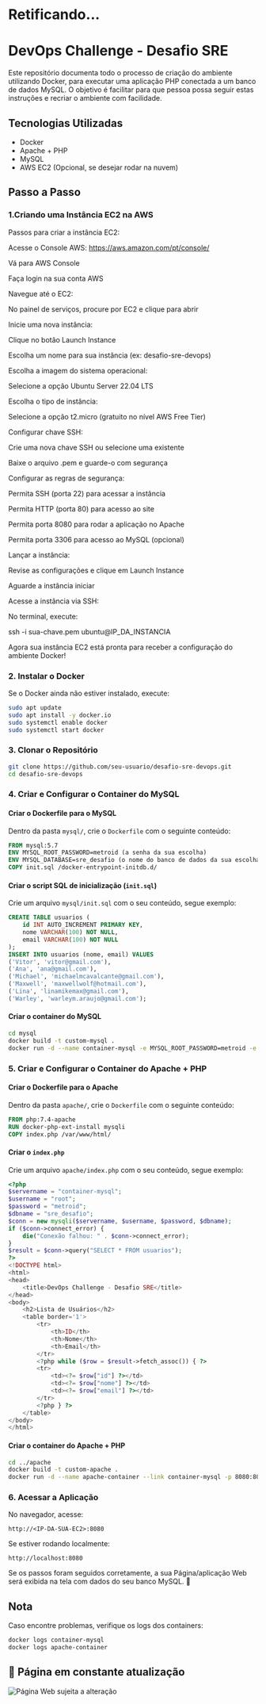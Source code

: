 # Retificando...

# DevOps Challenge - Desafio SRE

Este repositório documenta todo o processo de criação do ambiente utilizando Docker, para executar uma aplicação PHP conectada a um banco de dados MySQL. O objetivo é facilitar para que pessoa possa seguir estas instruções e recriar o ambiente com facilidade.

## Tecnologias Utilizadas
- Docker
- Apache + PHP
- MySQL
- AWS EC2 (Opcional, se desejar rodar na nuvem)

## Passo a Passo

### 1.Criando uma Instância EC2 na AWS

Passos para criar a instância EC2:

Acesse o Console AWS: https://aws.amazon.com/pt/console/

Vá para AWS Console

Faça login na sua conta AWS

Navegue até o EC2:

No painel de serviços, procure por EC2 e clique para abrir

Inicie uma nova instância:

Clique no botão Launch Instance

Escolha um nome para sua instância (ex: desafio-sre-devops)

Escolha a imagem do sistema operacional:

Selecione a opção Ubuntu Server 22.04 LTS

Escolha o tipo de instância:

Selecione a opção t2.micro (gratuito no nível AWS Free Tier)

Configurar chave SSH:

Crie uma nova chave SSH ou selecione uma existente

Baixe o arquivo .pem e guarde-o com segurança

Configurar as regras de segurança:

Permita SSH (porta 22) para acessar a instância

Permita HTTP (porta 80) para acesso ao site

Permita porta 8080 para rodar a aplicação no Apache

Permita porta 3306 para acesso ao MySQL (opcional)

Lançar a instância:

Revise as configurações e clique em Launch Instance

Aguarde a instância iniciar

Acesse a instância via SSH:

No terminal, execute: 

ssh -i sua-chave.pem ubuntu@IP_DA_INSTANCIA

Agora sua instância EC2 está pronta para receber a configuração do ambiente Docker!

### 2. Instalar o Docker
Se o Docker ainda não estiver instalado, execute:
```bash
sudo apt update
sudo apt install -y docker.io
sudo systemctl enable docker
sudo systemctl start docker
```

### 3. Clonar o Repositório
```bash
git clone https://github.com/seu-usuario/desafio-sre-devops.git
cd desafio-sre-devops
```

### 4. Criar e Configurar o Container do MySQL

#### Criar o Dockerfile para o MySQL
Dentro da pasta `mysql/`, crie o `Dockerfile` com o seguinte conteúdo:
```Dockerfile
FROM mysql:5.7
ENV MYSQL_ROOT_PASSWORD=metroid (a senha da sua escolha)
ENV MYSQL_DATABASE=sre_desafio (o nome do banco de dados da sua escolha) 
COPY init.sql /docker-entrypoint-initdb.d/
```

#### Criar o script SQL de inicialização (`init.sql`)
Crie um arquivo `mysql/init.sql` com o seu conteúdo, segue exemplo:
```sql
CREATE TABLE usuarios (
    id INT AUTO_INCREMENT PRIMARY KEY,
    nome VARCHAR(100) NOT NULL,
    email VARCHAR(100) NOT NULL
);
INSERT INTO usuarios (nome, email) VALUES
('Vitor', 'vitor@gmail.com'),
('Ana', 'ana@gmail.com'),
('Michael', 'michaelmcavalcante@gmail.com'),
('Maxwell', 'maxwellwolf@hotmail.com'),
('Lina', 'linamikemax@gmail.com'),
('Warley', 'warleym.araujo@gmail.com');
```

#### Criar o container do MySQL
```bash
cd mysql
docker build -t custom-mysql .
docker run -d --name container-mysql -e MYSQL_ROOT_PASSWORD=metroid -e MYSQL_DATABASE=sre_desafio -p 3306:3306 custom-mysql
```

### 5. Criar e Configurar o Container do Apache + PHP

#### Criar o Dockerfile para o Apache
Dentro da pasta `apache/`, crie o `Dockerfile` com o seguinte conteúdo:
```Dockerfile
FROM php:7.4-apache
RUN docker-php-ext-install mysqli
COPY index.php /var/www/html/
```

#### Criar o `index.php`
Crie um arquivo `apache/index.php` com o seu conteúdo, segue exemplo:
```php
<?php
$servername = "container-mysql";
$username = "root";
$password = "metroid";
$dbname = "sre_desafio";
$conn = new mysqli($servername, $username, $password, $dbname);
if ($conn->connect_error) {
    die("Conexão falhou: " . $conn->connect_error);
}
$result = $conn->query("SELECT * FROM usuarios");
?>
<!DOCTYPE html>
<html>
<head>
    <title>DevOps Challenge - Desafio SRE</title>
</head>
<body>
    <h2>Lista de Usuários</h2>
    <table border='1'>
        <tr>
            <th>ID</th>
            <th>Nome</th>
            <th>Email</th>
        </tr>
        <?php while ($row = $result->fetch_assoc()) { ?>
        <tr>
            <td><?= $row["id"] ?></td>
            <td><?= $row["nome"] ?></td>
            <td><?= $row["email"] ?></td>
        </tr>
        <?php } ?>
    </table>
</body>
</html>
```

#### Criar o container do Apache + PHP
```bash
cd ../apache
docker build -t custom-apache .
docker run -d --name apache-container --link container-mysql -p 8080:80 custom-apache
```

### 6. Acessar a Aplicação
No navegador, acesse:
```
http://<IP-DA-SUA-EC2>:8080
```
Se estiver rodando localmente:
```
http://localhost:8080
```

Se os passos foram seguidos corretamente, a sua Página/aplicação Web será exibida na tela com dados do seu banco MySQL. 🚀

## Nota
 Caso encontre problemas, verifique os logs dos containers:
```bash
docker logs container-mysql
docker logs apache-container
```
## 📌 Página em constante atualização

![Página Web sujeita a alteração](https://github.com/user-attachments/assets/1d9de7db-791e-489a-b963-2deceeae38e1)
